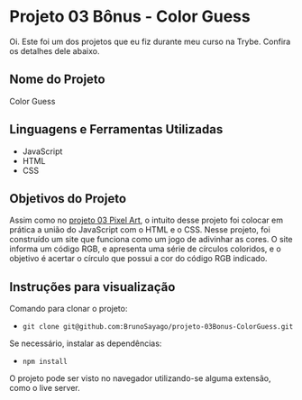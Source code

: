 # Projeto 03 Bônus - Color Guess

Oi. Este foi um dos projetos que eu fiz durante meu curso na Trybe. Confira os detalhes dele abaixo.




## Nome do Projeto
Color Guess
## Linguagens e Ferramentas Utilizadas

 - JavaScript
 - HTML
 - CSS


## Objetivos do Projeto
Assim como no [projeto 03 Pixel Art](https://github.com/BrunoSayago/projeto-03-PixelsArt), o intuito desse projeto foi colocar em prática a união do JavaScript com o HTML e o CSS. Nesse projeto, foi construído um site que funciona como um jogo de adivinhar as cores. O site informa um código RGB, e apresenta uma série de círculos coloridos, e o objetivo é acertar o círculo que possui a cor do código RGB indicado.

## Instruções para visualização
Comando para clonar o projeto:
 - `git clone git@github.com:BrunoSayago/projeto-03Bonus-ColorGuess.git`
 
Se necessário, instalar as dependências:
 - `npm install`
  
O projeto pode ser visto no navegador utilizando-se alguma extensão, como o live server.  
